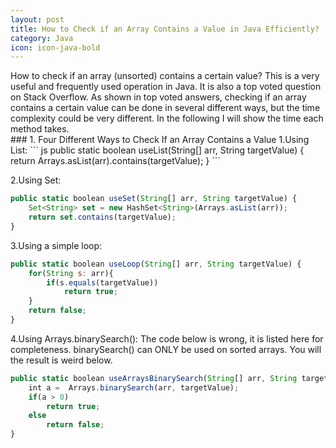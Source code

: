 ```yaml
---
layout: post
title: How to Check if an Array Contains a Value in Java Efficiently?
category: Java
icon: icon-java-bold
---
```

<div class="message">
How to check if an array (unsorted) contains a certain value? This is a very useful and frequently used operation in Java. It is also a top voted question on Stack Overflow. As shown in top voted answers, checking if an array contains a certain value can be done in several different ways, but the time complexity could be very different. In the following I will show the time each method takes.
</div>
### 1. Four Different Ways to Check If an Array Contains a Value
1.Using List:
``` js
public static boolean useList(String[] arr, String targetValue) {
    return Arrays.asList(arr).contains(targetValue);
}
```



2.Using Set:
``` js
public static boolean useSet(String[] arr, String targetValue) {
    Set<String> set = new HashSet<String>(Arrays.asList(arr));
    return set.contains(targetValue);
}
```

3.Using a simple loop:
``` js
public static boolean useLoop(String[] arr, String targetValue) {
    for(String s: arr){
        if(s.equals(targetValue))
            return true;
    }
    return false;
}
```

4.Using Arrays.binarySearch():
The code below is wrong, it is listed here for completeness.
binarySearch() can ONLY be used on sorted arrays. You will the result is weird below.
``` js
public static boolean useArraysBinarySearch(String[] arr, String targetValue) {
    int a =  Arrays.binarySearch(arr, targetValue);
    if(a > 0)
        return true;
    else
        return false;
}
```
